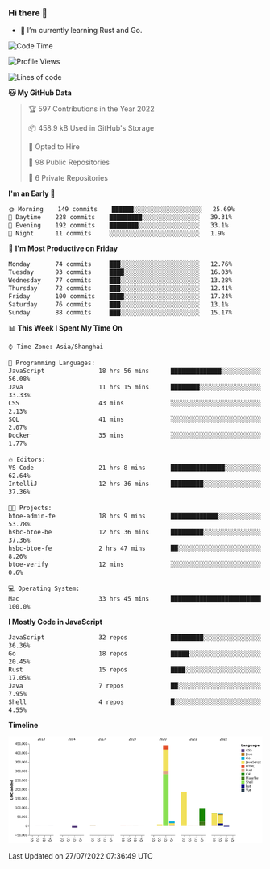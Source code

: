 ### Hi there 👋

- 🌱 I’m currently learning Rust and Go.

<!--START_SECTION:waka-->
![Code Time](http://img.shields.io/badge/Code%20Time-626%20hrs%2054%20mins-blue)

![Profile Views](http://img.shields.io/badge/Profile%20Views-0-blue)

![Lines of code](https://img.shields.io/badge/From%20Hello%20World%20I%27ve%20Written-895%20Thousand%20lines%20of%20code-blue)

**🐱 My GitHub Data** 

> 🏆 597 Contributions in the Year 2022
 > 
> 📦 458.9 kB Used in GitHub's Storage 
 > 
> 💼 Opted to Hire
 > 
> 📜 98 Public Repositories 
 > 
> 🔑 6 Private Repositories  
 > 
**I'm an Early 🐤** 

```text
🌞 Morning    149 commits    ██████░░░░░░░░░░░░░░░░░░░   25.69% 
🌆 Daytime    228 commits    █████████░░░░░░░░░░░░░░░░   39.31% 
🌃 Evening    192 commits    ████████░░░░░░░░░░░░░░░░░   33.1% 
🌙 Night      11 commits     ░░░░░░░░░░░░░░░░░░░░░░░░░   1.9%

```
📅 **I'm Most Productive on Friday** 

```text
Monday       74 commits     ███░░░░░░░░░░░░░░░░░░░░░░   12.76% 
Tuesday      93 commits     ████░░░░░░░░░░░░░░░░░░░░░   16.03% 
Wednesday    77 commits     ███░░░░░░░░░░░░░░░░░░░░░░   13.28% 
Thursday     72 commits     ███░░░░░░░░░░░░░░░░░░░░░░   12.41% 
Friday       100 commits    ████░░░░░░░░░░░░░░░░░░░░░   17.24% 
Saturday     76 commits     ███░░░░░░░░░░░░░░░░░░░░░░   13.1% 
Sunday       88 commits     ███░░░░░░░░░░░░░░░░░░░░░░   15.17%

```


📊 **This Week I Spent My Time On** 

```text
⌚︎ Time Zone: Asia/Shanghai

💬 Programming Languages: 
JavaScript               18 hrs 56 mins      ██████████████░░░░░░░░░░░   56.08% 
Java                     11 hrs 15 mins      ████████░░░░░░░░░░░░░░░░░   33.33% 
CSS                      43 mins             ░░░░░░░░░░░░░░░░░░░░░░░░░   2.13% 
SQL                      41 mins             ░░░░░░░░░░░░░░░░░░░░░░░░░   2.07% 
Docker                   35 mins             ░░░░░░░░░░░░░░░░░░░░░░░░░   1.77%

🔥 Editors: 
VS Code                  21 hrs 8 mins       ███████████████░░░░░░░░░░   62.64% 
IntelliJ                 12 hrs 36 mins      █████████░░░░░░░░░░░░░░░░   37.36%

🐱‍💻 Projects: 
btoe-admin-fe            18 hrs 9 mins       █████████████░░░░░░░░░░░░   53.78% 
hsbc-btoe-be             12 hrs 36 mins      █████████░░░░░░░░░░░░░░░░   37.36% 
hsbc-btoe-fe             2 hrs 47 mins       ██░░░░░░░░░░░░░░░░░░░░░░░   8.26% 
btoe-verify              12 mins             ░░░░░░░░░░░░░░░░░░░░░░░░░   0.6%

💻 Operating System: 
Mac                      33 hrs 45 mins      █████████████████████████   100.0%

```

**I Mostly Code in JavaScript** 

```text
JavaScript               32 repos            █████████░░░░░░░░░░░░░░░░   36.36% 
Go                       18 repos            █████░░░░░░░░░░░░░░░░░░░░   20.45% 
Rust                     15 repos            ████░░░░░░░░░░░░░░░░░░░░░   17.05% 
Java                     7 repos             ██░░░░░░░░░░░░░░░░░░░░░░░   7.95% 
Shell                    4 repos             █░░░░░░░░░░░░░░░░░░░░░░░░   4.55%

```


**Timeline**

![Chart not found](https://raw.githubusercontent.com/elton/elton/main/charts/bar_graph.png) 


 Last Updated on 27/07/2022 07:36:49 UTC
<!--END_SECTION:waka-->

<!--
**elton/elton** is a ✨ _special_ ✨ repository because its `README.md` (this file) appears on your GitHub profile.

Here are some ideas to get you started:

- 🔭 I’m currently working on ...
- 🌱 I’m currently learning ...
- 👯 I’m looking to collaborate on ...
- 🤔 I’m looking for help with ...
- 💬 Ask me about ...
- 📫 How to reach me: ...
- 😄 Pronouns: ...
- ⚡ Fun fact: ...
-->
